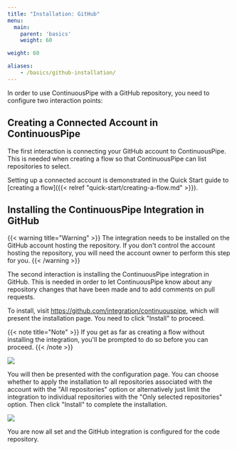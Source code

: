 ```yaml
---
title: "Installation: GitHub"
menu:
  main:
    parent: 'basics'
    weight: 60

weight: 60

aliases:
    - /basics/github-installation/
---
```

In order to use ContinuousPipe with a GitHub repository, you need to configure two interaction points: 

## Creating a Connected Account in ContinuousPipe

The first interaction is connecting your GitHub account to ContinuousPipe. This is needed when creating a flow so that ContinuousPipe can list repositories to select. 

Setting up a connected account is demonstrated in the Quick Start guide to [creating a flow]({{< relref "quick-start/creating-a-flow.md" >}}).

## Installing the ContinuousPipe Integration in GitHub

{{< warning title="Warning" >}}
The integration needs to be installed on the GitHub account hosting the repository. If you don't control the account hosting the repository, you will need the account owner to perform this step for you.
{{< /warning >}}

The second interaction is installing the ContinuousPipe integration in GitHub. This is needed in order to let ContinuousPipe know about any repository changes that have been made and to add comments on pull requests.

To install, visit https://github.com/integration/continuouspipe, which will present the installation page. You need to click "Install" to proceed.

{{< note title="Note" >}}
If you get as far as creating a flow without installing the integration, you'll be prompted to do so before you can proceed.
{{< /note >}}

![](/docs/images/basics/github-integration-install.png)

You will then be presented with the configuration page. You can choose whether to apply the installation to all repositories associated with the account with the "All repositories" option or alternatively just limit the integration to individual repositories with the "Only selected repositories" option. Then click "Install" to complete the installation.

![](/docs/images/basics/github-integration-configure.png)

You are now all set and the GitHub integration is configured for the code repository.